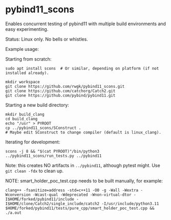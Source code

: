 # pybind11_scons
Enables concurrent testing of pybind11 with multiple build environments and
easy experimenting.

Status: Linux only. No bells or whistles.

Example usage:

Starting from scratch:

```
sudo apt install scons  # Or similar, depending on platform (if not installed already).

mkdir workspace
git clone https://github.com/rwgk/pybind11_scons.git
git clone https://github.com/catchorg/Catch2.git
git clone https://github.com/pybind/pybind11.git
```

Starting a new build directory:

```
mkdir build_clang
cd build_clang
echo "/usr" > PYROOT
cp ../pybind11_scons/SConstruct .
# Maybe edit SConstruct to change compiler (default is linux_clang).
```

Iterating for development:

```
scons -j 8 && "$(cat PYROOT)"/bin/python3 ../pybind11_scons/run_tests.py ../pybind11
```

Note: this creates NO artifacts in `../pybind11`, although pytest might. Use `git clean -fdx` to clean up.

NOTE: smart_holder_poc_test.cpp needs to be built manually, for example:

```
clang++ -fsanitize=address -std=c++11 -O0 -g -Wall -Wextra -Wconversion -Wcast-qual -Wdeprecated -Wnon-virtual-dtor -I$HOME/forked/pybind11/include -I$HOME/clone/Catch2/single_include/catch2 -I/usr/include/python3.11 $HOME/forked/pybind11/tests/pure_cpp/smart_holder_poc_test.cpp && ./a.out
```
